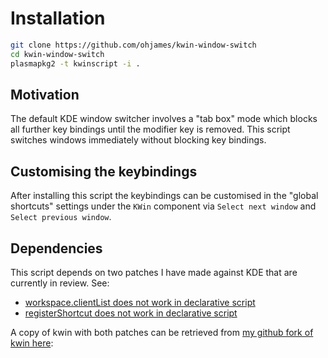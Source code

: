 # Installation

```bash
git clone https://github.com/ohjames/kwin-window-switch
cd kwin-window-switch
plasmapkg2 -t kwinscript -i .
```

## Motivation

The default KDE window switcher involves a "tab box" mode which blocks all further key bindings until the modifier key is removed. This script switches windows immediately without blocking key bindings.

## Customising the keybindings

After installing this script the keybindings can be customised in the "global shortcuts" settings under the `KWin` component via `Select next window` and `Select previous window`.

## Dependencies

This script depends on two patches I have made against KDE that are currently in review. See:
 * [workspace.clientList does not work in declarative script](https://bugs.kde.org/show_bug.cgi?id=340225)
 * [registerShortcut does not work in declarative script](https://bugs.kde.org/show_bug.cgi?id=340125)

A copy of kwin with both patches can be retrieved from [my github fork of kwin here](https://github.com/ohjames/kwin/tree/scripting-fixes):
